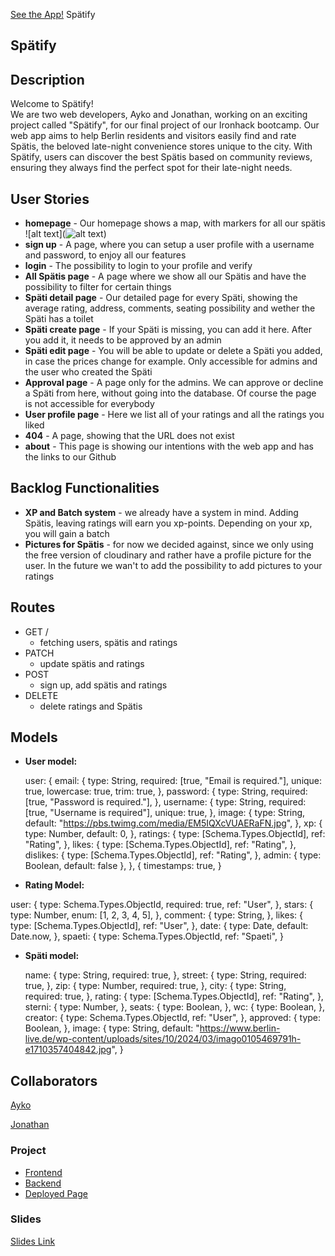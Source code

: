 [See the App!](https://spaetify.netlify.app/) Spätify

## Spätify

## Description

Welcome to Spätify! <br/>
            We are two web developers, Ayko and Jonathan, working on an exciting project called "Spätify", for our final project of our Ironhack bootcamp. Our web app aims to help Berlin residents and visitors easily find and rate Spätis, the beloved late-night convenience stores unique to the city. With Spätify, users can discover the best Spätis based on community reviews, ensuring they always find the perfect spot for their late-night needs.

## User Stories

- **homepage** - Our homepage shows a map, with markers for all our spätis
![alt text](![alt text](image.png))
- **sign up** - A page, where you can setup a user profile with a username and password, to enjoy all our features
- **login** - The possibility to login to your profile and verify 
- **All Spätis page** - A page where we show all our Spätis and have the possibility to filter for certain things
- **Späti detail page** - Our detailed page for every Späti, showing the average rating, address, comments, seating possibility and wether the Späti has a toilet
- **Späti create page** - If your Späti is missing, you can add it here. After you add it, it needs to be approved by an admin
- **Späti edit page** - You will be able to update or delete a Späti you added, in case the prices change for example. Only accessible for admins and the user who created the Späti
- **Approval page** - A page only for the admins. We can approve or decline a Späti from here, without going into the database. Of course the page is not accessible for everybody
- **User profile page** - Here we list all of your ratings and all the ratings you liked
- **404** - A page, showing that the URL does not exist
- **about** - This page is showing our intentions with the web app and has the links to our Github

## Backlog Functionalities


- **XP and Batch system** - we already have a system in mind. Adding Spätis, leaving ratings will earn you xp-points. Depending on your xp, you will gain a batch
- **Pictures for Spätis** - for now we decided against, since we only using the free version of cloudinary and rather have a profile picture for the user. In the future we wan't to add the possibility to add pictures to your ratings

## Routes

- GET /
  - fetching users, spätis and ratings
- PATCH
  - update spätis and ratings
- POST
  - sign up, add spätis and ratings 
- DELETE
  - delete ratings and Spätis

## Models
- **User model:**

  user:
    {
    email: {
      type: String,
      required: [true, "Email is required."],
      unique: true,
      lowercase: true,
      trim: true,
    },
    password: {
      type: String,
      required: [true, "Password is required."],
    },
    username: {
      type: String,
      required: [true, "Username is required"],
      unique: true,
    },
    image: {
      type: String,
      default: "https://pbs.twimg.com/media/EM5IQXcVUAERaFN.jpg",
    },
    xp: {
      type: Number,
      default: 0,
    },
    ratings: {
      type: [Schema.Types.ObjectId],
      ref: "Rating",
    },
    likes: {
      type: [Schema.Types.ObjectId],
      ref: "Rating",
    },
    dislikes: {
      type: [Schema.Types.ObjectId],
      ref: "Rating",
    },
    admin: { type: Boolean, default: false },
  },
  {
    timestamps: true,
  }



- **Rating Model:**

user: {
    type: Schema.Types.ObjectId,
    required: true,
    ref: "User",
  },
  stars: {
    type: Number,
    enum: [1, 2, 3, 4, 5],
  },
  comment: {
    type: String,
  },
  likes: {
    type: [Schema.Types.ObjectId],
    ref: "User",
  },
  date: {
    type: Date,
    default: Date.now,
  },
  spaeti: {
    type: Schema.Types.ObjectId,
    ref: "Spaeti",
  }

- **Späti model:**

  name: {
    type: String,
    required: true,
  },
  street: {
    type: String,
    required: true,
  },
  zip: {
    type: Number,
    required: true,
  },
  city: {
    type: String,
    required: true,
  },
  rating: {
    type: [Schema.Types.ObjectId],
    ref: "Rating",
  },
  sterni: {
    type: Number,
  },
  seats: {
    type: Boolean,
  },
  wc: {
    type: Boolean,
  },
  creator: {
    type: Schema.Types.ObjectId,
    ref: "User",
  },
  approved: {
    type: Boolean,
  },
  image: {
    type: String,
    default:
      "https://www.berlin-live.de/wp-content/uploads/sites/10/2024/03/imago0105469791h-e1710357404842.jpg",
  }





## Collaborators

[Ayko](https://github.com/ayk0wsk11)

[Jonathan](https://github.com/Senfjo)

### Project

- [Frontend](https://github.com/ayk0wsk11/spaeti-finder-frontend)
- [Backend](https://github.com/Senfjo/spaeti-finder-backend)
- [Deployed Page](https://spaetify.netlify.app/)



### Slides

[Slides Link]()
